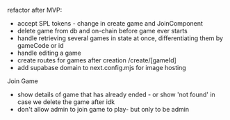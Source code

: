 refactor after MVP:

- accept SPL tokens - change in create game and JoinComponent
- delete game from db and on-chain before game ever starts
- handle retrieving several games in state at once, differentiating them by gameCode or id
- handle editing a game
- create routes for games after creation /create/[gameId]
- add supabase domain to next.config.mjs for image hosting

Join Game

- show details of game that has already ended - or show 'not found' in case we delete the game after idk
- don't allow admin to join game to play- but only to be admin
